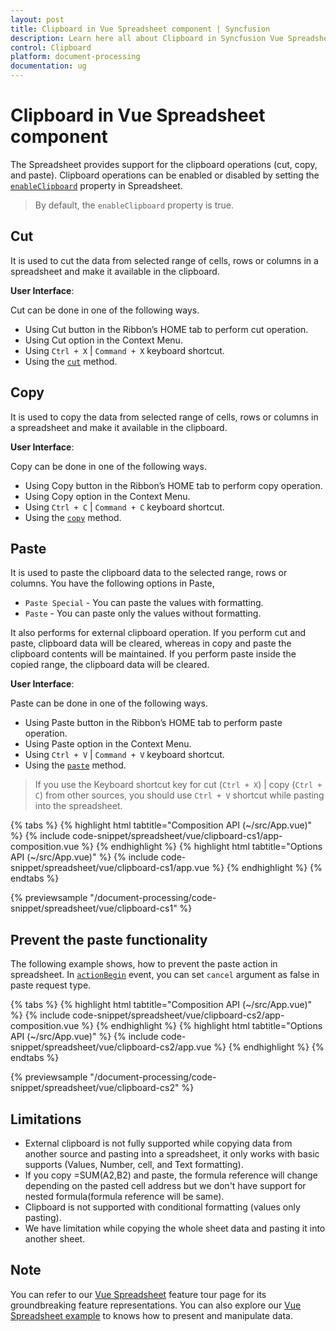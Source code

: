 ```yaml
---
layout: post
title: Clipboard in Vue Spreadsheet component | Syncfusion
description: Learn here all about Clipboard in Syncfusion Vue Spreadsheet component of Syncfusion Essential JS 2 and more.
control: Clipboard 
platform: document-processing
documentation: ug
---
```


# Clipboard in Vue Spreadsheet component

The Spreadsheet provides support for the clipboard operations (cut, copy, and paste). Clipboard operations can be enabled or disabled by setting the [`enableClipboard`](https://ej2.syncfusion.com/vue/documentation/api/spreadsheet/#enableclipboard) property in Spreadsheet.

> By default, the `enableClipboard` property is true.

## Cut

It is used to cut the data from selected range of cells, rows or columns in a spreadsheet and make it available in the clipboard.

**User Interface**:

Cut can be done in one of the following ways.

* Using Cut button in the Ribbon’s HOME tab to perform cut operation.
* Using Cut option in the Context Menu.
* Using `Ctrl + X` | `Command + X` keyboard shortcut.
* Using the [`cut`](https://ej2.syncfusion.com/vue/documentation/api/spreadsheet/#cut) method.

## Copy

It is used to copy the data from selected range of cells, rows or columns in a spreadsheet and make it available in the clipboard.

**User Interface**:

Copy can be done in one of the following ways.

* Using Copy button in the Ribbon’s HOME tab to perform copy operation.
* Using Copy option in the Context Menu.
* Using `Ctrl + C` | `Command + C` keyboard shortcut.
* Using the [`copy`](https://ej2.syncfusion.com/vue/documentation/api/spreadsheet/#copy) method.

## Paste

It is used to paste the clipboard data to the selected range, rows or columns. You have the following options in Paste,

* `Paste Special` - You can paste the values with formatting.
* `Paste` - You can paste only the values without formatting.

It also performs for external clipboard operation. If you perform cut and paste, clipboard data will be cleared, whereas in copy and paste the clipboard contents will be maintained. If you perform paste inside the copied range, the clipboard data will be cleared.

**User Interface**:

Paste can be done in one of the following ways.

* Using Paste button in the Ribbon’s HOME tab to perform paste operation.
* Using Paste option in the Context Menu.
* Using `Ctrl + V` | `Command + V` keyboard shortcut.
* Using the [`paste`](https://ej2.syncfusion.com/vue/documentation/api/spreadsheet/#paste) method.

> If you use the Keyboard shortcut key for cut (`Ctrl + X`) | copy (`Ctrl + C`) from other sources, you should use `Ctrl + V` shortcut while pasting into the spreadsheet.

{% tabs %}
{% highlight html tabtitle="Composition API (~/src/App.vue)" %}
{% include code-snippet/spreadsheet/vue/clipboard-cs1/app-composition.vue %}
{% endhighlight %}
{% highlight html tabtitle="Options API (~/src/App.vue)" %}
{% include code-snippet/spreadsheet/vue/clipboard-cs1/app.vue %}
{% endhighlight %}
{% endtabs %}
        
{% previewsample "/document-processing/code-snippet/spreadsheet/vue/clipboard-cs1" %}

## Prevent the paste functionality

The following example shows, how to prevent the paste action in spreadsheet. In [`actionBegin`](https://ej2.syncfusion.com/vue/documentation/api/spreadsheet/#actionbegin) event, you can set `cancel` argument as false in paste request type.

{% tabs %}
{% highlight html tabtitle="Composition API (~/src/App.vue)" %}
{% include code-snippet/spreadsheet/vue/clipboard-cs2/app-composition.vue %}
{% endhighlight %}
{% highlight html tabtitle="Options API (~/src/App.vue)" %}
{% include code-snippet/spreadsheet/vue/clipboard-cs2/app.vue %}
{% endhighlight %}
{% endtabs %}
        
{% previewsample "/document-processing/code-snippet/spreadsheet/vue/clipboard-cs2" %}

## Limitations

* External clipboard is not fully supported while copying data from another source and pasting into a spreadsheet, it only works with basic supports (Values, Number, cell, and Text formatting).
* If you copy =SUM(A2,B2) and paste, the formula reference will change depending on the pasted cell address but we don't have support for nested formula(formula reference will be same).
* Clipboard is not supported with conditional formatting (values only pasting).
* We have limitation while copying the whole sheet data and pasting it into another sheet.

## Note

You can refer to our [Vue Spreadsheet](https://www.syncfusion.com/spreadsheet-editor-sdk/vue-spreadsheet-editor) feature tour page for its groundbreaking feature representations. You can also explore our [Vue Spreadsheet example](https://document.syncfusion.com/demos/spreadsheet-editor/vue/#/tailwind3/spreadsheet/default.html) to knows how to present and manipulate data.